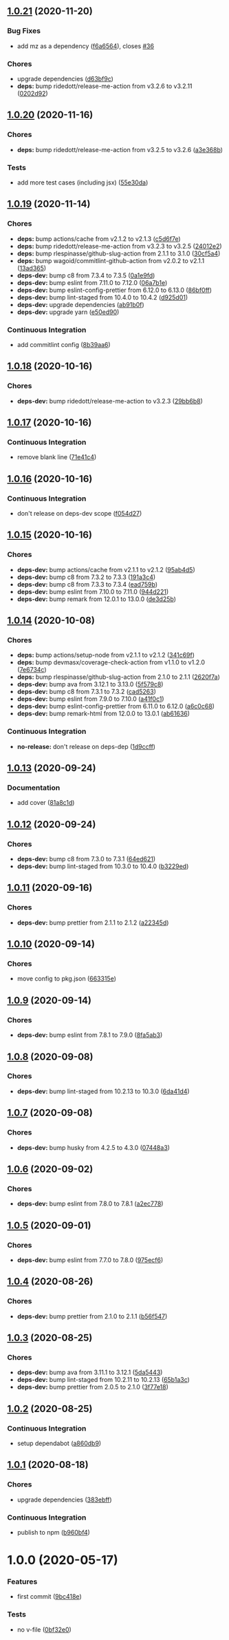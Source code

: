 ## [1.0.21](https://github.com/sergioramos/remark-copy-linked-files/compare/v1.0.20...v1.0.21) (2020-11-20)

### Bug Fixes

- add mz as a dependency ([f6a6564](https://github.com/sergioramos/remark-copy-linked-files/commit/f6a6564656d03972ce6aec0b27f138a364e32b94)), closes [#36](https://github.com/sergioramos/remark-copy-linked-files/issues/36)

### Chores

- upgrade dependencies ([d63bf9c](https://github.com/sergioramos/remark-copy-linked-files/commit/d63bf9c0ca821efc5422e914e51dd26db5c58da6))
- **deps:** bump ridedott/release-me-action from v3.2.6 to v3.2.11 ([0202d92](https://github.com/sergioramos/remark-copy-linked-files/commit/0202d9228b6fac15be8959453a292f34b87e8b46))

## [1.0.20](https://github.com/sergioramos/remark-copy-linked-files/compare/v1.0.19...v1.0.20) (2020-11-16)

### Chores

- **deps:** bump ridedott/release-me-action from v3.2.5 to v3.2.6 ([a3e368b](https://github.com/sergioramos/remark-copy-linked-files/commit/a3e368be2462a73e1c400e173ab665e76458e7d8))

### Tests

- add more test cases (including jsx) ([55e30da](https://github.com/sergioramos/remark-copy-linked-files/commit/55e30dae29097e024f73849215a40c992ca7f228))

## [1.0.19](https://github.com/sergioramos/remark-copy-linked-files/compare/v1.0.18...v1.0.19) (2020-11-14)

### Chores

- **deps:** bump actions/cache from v2.1.2 to v2.1.3 ([c5d6f7e](https://github.com/sergioramos/remark-copy-linked-files/commit/c5d6f7e25c79e9c79e2401d7694376f5cbdc12ed))
- **deps:** bump ridedott/release-me-action from v3.2.3 to v3.2.5 ([24012e2](https://github.com/sergioramos/remark-copy-linked-files/commit/24012e20af33b754e19b146d5b7c5e6697bef5cb))
- **deps:** bump rlespinasse/github-slug-action from 2.1.1 to 3.1.0 ([30cf5a4](https://github.com/sergioramos/remark-copy-linked-files/commit/30cf5a4646095f940e3d5e406c577258031341d1))
- **deps:** bump wagoid/commitlint-github-action from v2.0.2 to v2.1.1 ([13ad365](https://github.com/sergioramos/remark-copy-linked-files/commit/13ad36580c6a11d4f08135f558c1a705ed7ba7cc))
- **deps-dev:** bump c8 from 7.3.4 to 7.3.5 ([0a1e9fd](https://github.com/sergioramos/remark-copy-linked-files/commit/0a1e9fd805462f5ef7c1504fcf1456790aae2099))
- **deps-dev:** bump eslint from 7.11.0 to 7.12.0 ([06a7b1e](https://github.com/sergioramos/remark-copy-linked-files/commit/06a7b1e76cb5dd77c56c110c7c10025a95822ef3))
- **deps-dev:** bump eslint-config-prettier from 6.12.0 to 6.13.0 ([86bf0ff](https://github.com/sergioramos/remark-copy-linked-files/commit/86bf0ffe10ebed187a9c8e27ac488f807321211c))
- **deps-dev:** bump lint-staged from 10.4.0 to 10.4.2 ([d925d01](https://github.com/sergioramos/remark-copy-linked-files/commit/d925d01e0276d4e46991ec835671aad1ffa405c1))
- **deps-dev:** upgrade dependencies ([ab91b0f](https://github.com/sergioramos/remark-copy-linked-files/commit/ab91b0f46428daeb698ed39d0d5e0aa3bc139a8d))
- **deps-dev:** upgrade yarn ([e50ed90](https://github.com/sergioramos/remark-copy-linked-files/commit/e50ed90b46d26c27769dc5409187136074790627))

### Continuous Integration

- add commitlint config ([8b39aa6](https://github.com/sergioramos/remark-copy-linked-files/commit/8b39aa674bba4bcbf83988d09e7c7b8e5ccdf012))

## [1.0.18](https://github.com/sergioramos/remark-copy-linked-files/compare/v1.0.17...v1.0.18) (2020-10-16)

### Chores

- **deps-dev:** bump ridedott/release-me-action to v3.2.3 ([29bb6b8](https://github.com/sergioramos/remark-copy-linked-files/commit/29bb6b885888151e9d9166d233544ca64410c164))

## [1.0.17](https://github.com/sergioramos/remark-copy-linked-files/compare/v1.0.16...v1.0.17) (2020-10-16)

### Continuous Integration

- remove blank line ([71e41c4](https://github.com/sergioramos/remark-copy-linked-files/commit/71e41c4a4acef9ef72a55231c7bb9d2f0b666785))

## [1.0.16](https://github.com/sergioramos/remark-copy-linked-files/compare/v1.0.15...v1.0.16) (2020-10-16)

### Continuous Integration

- don't release on deps-dev scope ([f054d27](https://github.com/sergioramos/remark-copy-linked-files/commit/f054d27a072fd61354dd3a12581d45a6562702f7))

## [1.0.15](https://github.com/sergioramos/remark-copy-linked-files/compare/v1.0.14...v1.0.15) (2020-10-16)

### Chores

- **deps-dev:** bump actions/cache from v2.1.1 to v2.1.2 ([95ab4d5](https://github.com/sergioramos/remark-copy-linked-files/commit/95ab4d5b71144a085c887195d74dffa4e5172c34))
- **deps-dev:** bump c8 from 7.3.2 to 7.3.3 ([191a3c4](https://github.com/sergioramos/remark-copy-linked-files/commit/191a3c46e021ab94b45f1425bcd6b8f13d2642e8))
- **deps-dev:** bump c8 from 7.3.3 to 7.3.4 ([ead759b](https://github.com/sergioramos/remark-copy-linked-files/commit/ead759b604e884463090b49449f70cbd728b13f2))
- **deps-dev:** bump eslint from 7.10.0 to 7.11.0 ([944d221](https://github.com/sergioramos/remark-copy-linked-files/commit/944d221a14a2efe2f9737a134ba3ec4b4b68d6e2))
- **deps-dev:** bump remark from 12.0.1 to 13.0.0 ([de3d25b](https://github.com/sergioramos/remark-copy-linked-files/commit/de3d25bb734e08cd7677ccc4e5551a154006f7e3))

## [1.0.14](https://github.com/sergioramos/remark-copy-linked-files/compare/v1.0.13...v1.0.14) (2020-10-08)

### Chores

- **deps:** bump actions/setup-node from v2.1.1 to v2.1.2 ([341c69f](https://github.com/sergioramos/remark-copy-linked-files/commit/341c69f17711e9ecff79e7ac67abf8099d83d7d8))
- **deps:** bump devmasx/coverage-check-action from v1.1.0 to v1.2.0 ([7e6734c](https://github.com/sergioramos/remark-copy-linked-files/commit/7e6734c5487bd29804d2acde357eb025152aa957))
- **deps:** bump rlespinasse/github-slug-action from 2.1.0 to 2.1.1 ([2620f7a](https://github.com/sergioramos/remark-copy-linked-files/commit/2620f7a7f58524ec7b0e3e54702db04510e7e588))
- **deps-dev:** bump ava from 3.12.1 to 3.13.0 ([5f579c8](https://github.com/sergioramos/remark-copy-linked-files/commit/5f579c81c397341baaf653b53ff8bd876d1ceb43))
- **deps-dev:** bump c8 from 7.3.1 to 7.3.2 ([cad5263](https://github.com/sergioramos/remark-copy-linked-files/commit/cad5263cc91bc8f1bae8016af384ee3e7abd3937))
- **deps-dev:** bump eslint from 7.9.0 to 7.10.0 ([a41f0c1](https://github.com/sergioramos/remark-copy-linked-files/commit/a41f0c18c3bd6e2da560fe855cfe63cc672d7d80))
- **deps-dev:** bump eslint-config-prettier from 6.11.0 to 6.12.0 ([a6c0c68](https://github.com/sergioramos/remark-copy-linked-files/commit/a6c0c688bb451756f1186a159fefddd23bd54950))
- **deps-dev:** bump remark-html from 12.0.0 to 13.0.1 ([ab61636](https://github.com/sergioramos/remark-copy-linked-files/commit/ab61636931a476ace2249f904704aec2857390b3))

### Continuous Integration

- **no-release:** don't release on deps-dep ([1d9ccff](https://github.com/sergioramos/remark-copy-linked-files/commit/1d9ccffa572e774ebbba541a0d8987b646417354))

## [1.0.13](https://github.com/sergioramos/remark-copy-linked-files/compare/v1.0.12...v1.0.13) (2020-09-24)

### Documentation

- add cover ([81a8c1d](https://github.com/sergioramos/remark-copy-linked-files/commit/81a8c1d999a475b126975258d1e7bb3a5b17df17))

## [1.0.12](https://github.com/sergioramos/remark-copy-linked-files/compare/v1.0.11...v1.0.12) (2020-09-24)

### Chores

- **deps-dev:** bump c8 from 7.3.0 to 7.3.1 ([64ed621](https://github.com/sergioramos/remark-copy-linked-files/commit/64ed6218edbcf2362d50f940f9a9be21ca0fa89c))
- **deps-dev:** bump lint-staged from 10.3.0 to 10.4.0 ([b3229ed](https://github.com/sergioramos/remark-copy-linked-files/commit/b3229ed42bcdf7aa36f9c2c822284f1dc3e25997))

## [1.0.11](https://github.com/sergioramos/remark-copy-linked-files/compare/v1.0.10...v1.0.11) (2020-09-16)

### Chores

- **deps-dev:** bump prettier from 2.1.1 to 2.1.2 ([a22345d](https://github.com/sergioramos/remark-copy-linked-files/commit/a22345daa9bb1d8c480036dd4a06a1fabc54376d))

## [1.0.10](https://github.com/sergioramos/remark-copy-linked-files/compare/v1.0.9...v1.0.10) (2020-09-14)

### Chores

- move config to pkg.json ([663315e](https://github.com/sergioramos/remark-copy-linked-files/commit/663315ed1abcb8fe8fff5649dc54c4326a78a924))

## [1.0.9](https://github.com/sergioramos/remark-copy-linked-files/compare/v1.0.8...v1.0.9) (2020-09-14)

### Chores

- **deps-dev:** bump eslint from 7.8.1 to 7.9.0 ([8fa5ab3](https://github.com/sergioramos/remark-copy-linked-files/commit/8fa5ab3dcc93c335bb64bc29f4c844b8b3d316b8))

## [1.0.8](https://github.com/sergioramos/remark-copy-linked-files/compare/v1.0.7...v1.0.8) (2020-09-08)

### Chores

- **deps-dev:** bump lint-staged from 10.2.13 to 10.3.0 ([6da41d4](https://github.com/sergioramos/remark-copy-linked-files/commit/6da41d4c4945a5fa37852a0f898f2722fe38e9fd))

## [1.0.7](https://github.com/sergioramos/remark-copy-linked-files/compare/v1.0.6...v1.0.7) (2020-09-08)

### Chores

- **deps-dev:** bump husky from 4.2.5 to 4.3.0 ([07448a3](https://github.com/sergioramos/remark-copy-linked-files/commit/07448a3daee328289560295183eef3943bee70f0))

## [1.0.6](https://github.com/sergioramos/remark-copy-linked-files/compare/v1.0.5...v1.0.6) (2020-09-02)

### Chores

- **deps-dev:** bump eslint from 7.8.0 to 7.8.1 ([a2ec778](https://github.com/sergioramos/remark-copy-linked-files/commit/a2ec778a7c7d44bcf78b534d19d024536ebcdcda))

## [1.0.5](https://github.com/sergioramos/remark-copy-linked-files/compare/v1.0.4...v1.0.5) (2020-09-01)

### Chores

- **deps-dev:** bump eslint from 7.7.0 to 7.8.0 ([975ecf6](https://github.com/sergioramos/remark-copy-linked-files/commit/975ecf6fee5f71cc029748d82b6d84ab2f79406c))

## [1.0.4](https://github.com/sergioramos/remark-copy-linked-files/compare/v1.0.3...v1.0.4) (2020-08-26)

### Chores

- **deps-dev:** bump prettier from 2.1.0 to 2.1.1 ([b56f547](https://github.com/sergioramos/remark-copy-linked-files/commit/b56f5475c8c93f3f8326ea5fe1f6be1d63ab86a6))

## [1.0.3](https://github.com/sergioramos/remark-copy-linked-files/compare/v1.0.2...v1.0.3) (2020-08-25)

### Chores

- **deps-dev:** bump ava from 3.11.1 to 3.12.1 ([5da5443](https://github.com/sergioramos/remark-copy-linked-files/commit/5da544334e3f173cebc322e1966bd8d7ab7b3e93))
- **deps-dev:** bump lint-staged from 10.2.11 to 10.2.13 ([65b1a3c](https://github.com/sergioramos/remark-copy-linked-files/commit/65b1a3c1805e2ecac12d5d997811aad92a0c1e44))
- **deps-dev:** bump prettier from 2.0.5 to 2.1.0 ([3f77e18](https://github.com/sergioramos/remark-copy-linked-files/commit/3f77e182fb916c2e30ce9165b185242a90855cce))

## [1.0.2](https://github.com/sergioramos/remark-copy-linked-files/compare/v1.0.1...v1.0.2) (2020-08-25)

### Continuous Integration

- setup dependabot ([a860db9](https://github.com/sergioramos/remark-copy-linked-files/commit/a860db97dd8f8f3ddfe9ba5959abded666b1763f))

## [1.0.1](https://github.com/sergioramos/remark-copy-linked-files/compare/v1.0.0...v1.0.1) (2020-08-18)

### Chores

- upgrade dependencies ([383ebff](https://github.com/sergioramos/remark-copy-linked-files/commit/383ebffb789d3110bf3eb55c1b8b39b1d01c7209))

### Continuous Integration

- publish to npm ([b960bf4](https://github.com/sergioramos/remark-copy-linked-files/commit/b960bf4527186b084fc3049d9b1e3822c16573e1))

# 1.0.0 (2020-05-17)

### Features

- first commit ([9bc418e](https://github.com/sergioramos/remark-copy-linked-files/commit/9bc418ecccc03d5382a3bf56b502964867ff450f))

### Tests

- no v-file ([0bf32e0](https://github.com/sergioramos/remark-copy-linked-files/commit/0bf32e036fc5dc62d631f2c96a04ec9f54cfd651))
